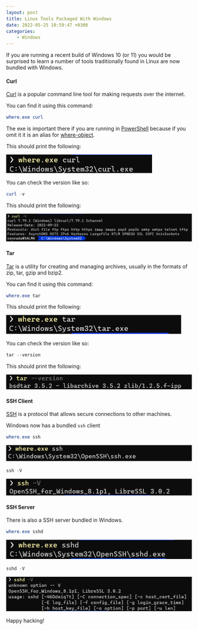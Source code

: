 ```yaml
---
layout: post
title: Linux Tools Packaged With Windows
date: 2022-05-25 10:59:47 +0300
categories:
    - Windows
---
```

If you are running a recent build of Windows 10 (or 11) you would be surprised to learn a number of tools traditionally found in Linux are now bundled with Windows.

#### Curl

[Curl](https://curl.se/) is a popular command line tool for making requests over the internet.

You can find it using this command:

```powershell
where.exe curl
```

The exe is important there if you are running in [PowerShell](https://docs.microsoft.com/en-us/powershell/scripting/overview?view=powershell-7.2) because if you omit it it is an alias for [where-object](https://docs.microsoft.com/en-us/powershell/module/microsoft.powershell.core/where-object?view=powershell-7.2).

This should print the following:

![](../images/2022/05/curl-result.png)

You can check the version like so:

```powershell
curl -v
```

This should print the following:

![](../images/2022/05/curl-version.png)

#### Tar

[Tar](https://www.freebsd.org/cgi/man.cgi?tar(1)) is a utility for creating and managing archives, usually in the formats of zip, tar, gzip and bzip2.

You can find it using this command:

```powershell
where.exe tar
```

This should print the following:

![](../images/2022/05/tar-result.png)

You can check the version like so:

```powershell
tar --version
```

This should print the following:

![](../images/2022/05/tar-version.png)

#### SSH Client

[SSH](https://www.techtarget.com/searchsecurity/definition/Secure-Shell) is a protocol that allows secure connections to other machines.

Windows now has a bundled `ssh` client

```powershell
where.exe ssh
```

![](../images/2022/05/ssh-result.png)

```powershell
ssh -V
```

![](../images/2022/05/ssh-version.png)

#### SSH Server

There is also a SSH server bundled in Windows.

```powershell
where.exe sshd
```

![](../images/2022/05/sshd-result.png)

```powershell
sshd -V
```

![](../images/2022/05/sshd-version.png)


Happy hacking!